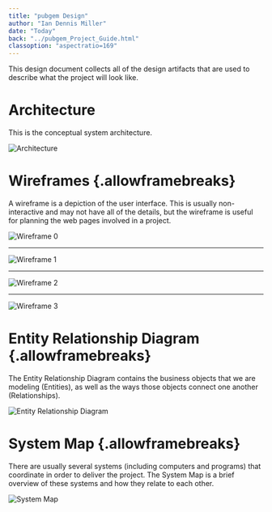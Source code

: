 ```yaml
---
title: "pubgem Design"
author: "Ian Dennis Miller"
date: "Today"
back: "../pubgem_Project_Guide.html"
classoption: "aspectratio=169"
---
```


This design document collects all of the design artifacts that are used to describe what the project will look like.

# Architecture

This is the conceptual system architecture.

![Architecture](output/design/pubgem_Architecture.png)

# Wireframes {.allowframebreaks}

A wireframe is a depiction of the user interface.  This is usually non-interactive and may not have all of the details, but the wireframe is useful for planning the web pages involved in a project.

![Wireframe 0](output/design/pubgem_Wireframes-0.png)

---

![Wireframe 1](output/design/pubgem_Wireframes-1.png)

---

![Wireframe 2](output/design/pubgem_Wireframes-2.png)

---

![Wireframe 3](output/design/pubgem_Wireframes-3.png)

<!--
# Site Map {.allowframebreaks}

The Site Map visualizes some of the connections between pages in the wireframe.

![Site Map](output/design/pubgem_Site_Map.png)
-->

# Entity Relationship Diagram {.allowframebreaks}

The Entity Relationship Diagram contains the business objects that we are modeling (Entities), as well as the ways those objects connect one another (Relationships).

![Entity Relationship Diagram](output/design/pubgem_Entity_Relationship_Diagram.png)

<!--
# Process Map {.allowframebreaks}

The process map depicts the various processes needed to address the project stories.  Typically, there are a number of processes and actors who coordinate to accomplish certain goals.  The actors are depicted using swim lanes and the sequence of processes is determined by the arrows.

![Process Map](output/design/pubgem_Process_Map.png)
-->

# System Map {.allowframebreaks}

There are usually several systems (including computers and programs) that coordinate in order to deliver the project.  The System Map is a brief overview of these systems and how they relate to each other.

![System Map](output/design/pubgem_System_Map.png)
